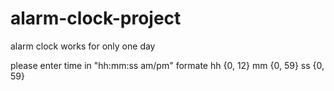 # alarm-clock-project
alarm clock works for only one day


please enter time in "hh:mm:ss am/pm" formate
hh {0, 12}
mm {0, 59}
ss {0, 59}


